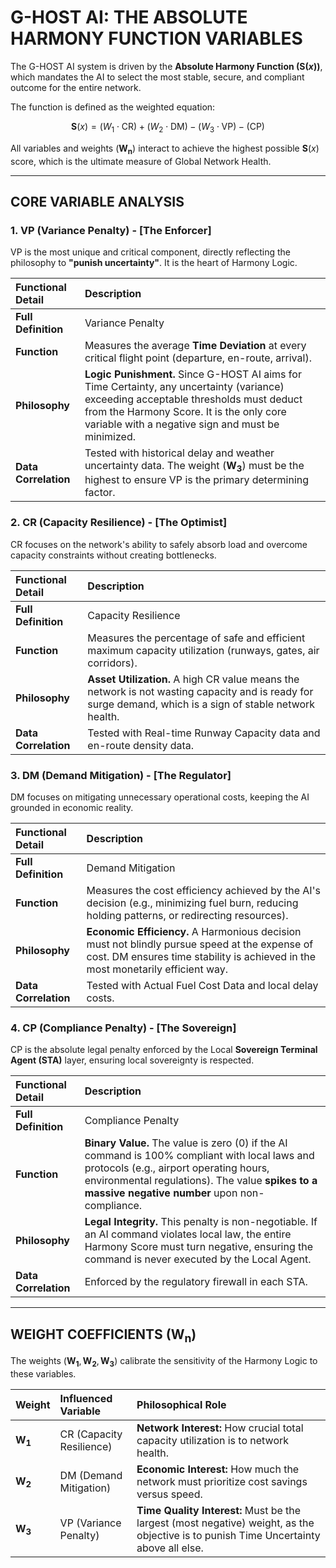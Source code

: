 # G-HOST AI: THE ABSOLUTE HARMONY FUNCTION VARIABLES

The G-HOST AI system is driven by the **Absolute Harmony Function ($\mathbf{S}(x)$)**, which mandates the AI to select the most stable, secure, and compliant outcome for the entire network.

The function is defined as the weighted equation:

$$\mathbf{S}(x) = (W_1 \cdot \text{CR}) + (W_2 \cdot \text{DM}) - (W_3 \cdot \text{VP}) - (\text{CP})$$

All variables and weights ($\mathbf{W_n}$) interact to achieve the highest possible $\mathbf{S}(x)$ score, which is the ultimate measure of Global Network Health.

---

## CORE VARIABLE ANALYSIS

### 1. VP (Variance Penalty) - [The Enforcer]

VP is the most unique and critical component, directly reflecting the philosophy to **"punish uncertainty"**. It is the heart of Harmony Logic.

| Functional Detail | Description |
| :--- | :--- |
| **Full Definition** | Variance Penalty |
| **Function** | Measures the average **Time Deviation** at every critical flight point (departure, en-route, arrival). |
| **Philosophy** | **Logic Punishment.** Since G-HOST AI aims for Time Certainty, any uncertainty (variance) exceeding acceptable thresholds must deduct from the Harmony Score. It is the only core variable with a negative sign and must be minimized. |
| **Data Correlation** | Tested with historical delay and weather uncertainty data. The weight ($\mathbf{W_3}$) must be the highest to ensure VP is the primary determining factor. |

### 2. CR (Capacity Resilience) - [The Optimist]

CR focuses on the network's ability to safely absorb load and overcome capacity constraints without creating bottlenecks.

| Functional Detail | Description |
| :--- | :--- |
| **Full Definition** | Capacity Resilience |
| **Function** | Measures the percentage of safe and efficient maximum capacity utilization (runways, gates, air corridors). |
| **Philosophy** | **Asset Utilization.** A high CR value means the network is not wasting capacity and is ready for surge demand, which is a sign of stable network health. |
| **Data Correlation** | Tested with Real-time Runway Capacity data and en-route density data. |

### 3. DM (Demand Mitigation) - [The Regulator]

DM focuses on mitigating unnecessary operational costs, keeping the AI grounded in economic reality.

| Functional Detail | Description |
| :--- | :--- |
| **Full Definition** | Demand Mitigation |
| **Function** | Measures the cost efficiency achieved by the AI's decision (e.g., minimizing fuel burn, reducing holding patterns, or redirecting resources). |
| **Philosophy** | **Economic Efficiency.** A Harmonious decision must not blindly pursue speed at the expense of cost. DM ensures time stability is achieved in the most monetarily efficient way. |
| **Data Correlation** | Tested with Actual Fuel Cost Data and local delay costs. |

### 4. CP (Compliance Penalty) - [The Sovereign]

CP is the absolute legal penalty enforced by the Local **Sovereign Terminal Agent (STA)** layer, ensuring local sovereignty is respected.

| Functional Detail | Description |
| :--- | :--- |
| **Full Definition** | Compliance Penalty |
| **Function** | **Binary Value.** The value is zero (0) if the AI command is 100% compliant with local laws and protocols (e.g., airport operating hours, environmental regulations). The value **spikes to a massive negative number** upon non-compliance. |
| **Philosophy** | **Legal Integrity.** This penalty is non-negotiable. If an AI command violates local law, the entire Harmony Score must turn negative, ensuring the command is never executed by the Local Agent. |
| **Data Correlation** | Enforced by the regulatory firewall in each STA. |

---

## WEIGHT COEFFICIENTS ($\mathbf{W_n}$)

The weights ($\mathbf{W_1}, \mathbf{W_2}, \mathbf{W_3}$) calibrate the sensitivity of the Harmony Logic to these variables.

| Weight | Influenced Variable | Philosophical Role |
| :--- | :--- | :--- |
| $\mathbf{W_1}$ | CR (Capacity Resilience) | **Network Interest:** How crucial total capacity utilization is to network health. |
| $\mathbf{W_2}$ | DM (Demand Mitigation) | **Economic Interest:** How much the network must prioritize cost savings versus speed. |
| $\mathbf{W_3}$ | VP (Variance Penalty) | **Time Quality Interest:** Must be the largest (most negative) weight, as the objective is to punish Time Uncertainty above all else. |
